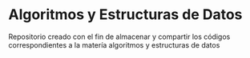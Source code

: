 # Algoritmos y Estructuras de Datos

Repositorio creado con el fin de almacenar y compartir los códigos correspondientes a la matería algoritmos y estructuras de datos
